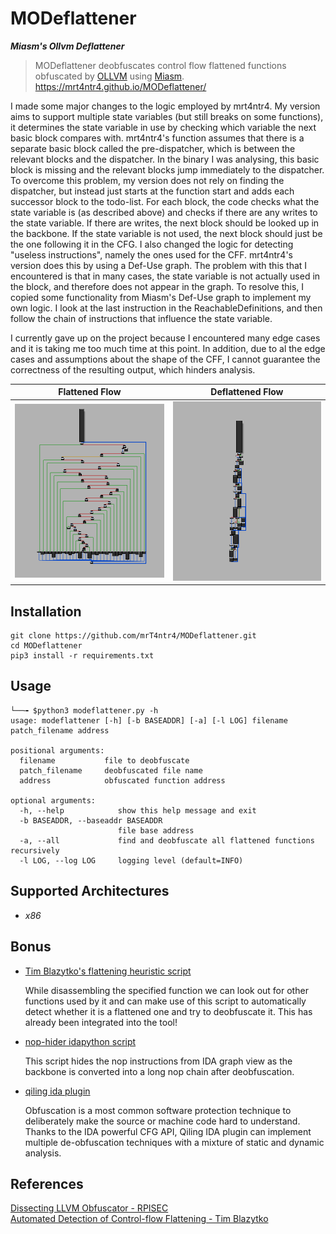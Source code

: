# MODeflattener
***Miasm's Ollvm Deflattener***  
> MODeflattener deobfuscates control flow flattened functions obfuscated by [OLLVM](https://github.com/obfuscator-llvm/obfuscator) using [Miasm](https://github.com/cea-sec/miasm).  
https://mrt4ntr4.github.io/MODeflattener/

I made some major changes to the logic employed by mrt4ntr4.
My version aims to support multiple state variables (but still breaks on some functions), it determines the state variable in use by checking which variable the next basic block compares with.
mrt4ntr4's function assumes that there is a separate basic block called the pre-dispatcher, which is between the relevant blocks and the dispatcher. In the binary I was analysing, this basic block is missing and the relevant blocks jump immediately to the dispatcher.
To overcome this problem, my version does not rely on finding the dispatcher, but instead just starts at the function start and adds each successor block to the todo-list.
For each block, the code checks what the state variable is (as described above) and checks if there are any writes to the state variable.
If there are writes, the next block should be looked up in the backbone.
If the state variable is not used, the next block should just be the one following it in the CFG.
I also changed the logic for detecting "useless instructions", namely the ones used for the CFF. mrt4ntr4's version does this by using a Def-Use graph. The problem with this that I encountered is that in many cases, the state variable is not actually used in the block, and therefore does not appear in the graph. To resolve this, I copied some functionality from Miasm's Def-Use graph to implement my own logic. I look at the last instruction in the ReachableDefinitions, and then follow the chain of instructions that influence the state variable.

I currently gave up on the project because I encountered many edge cases and it is taking me too much time at this point. In addition, due to al the edge cases and assumptions about the shape of the CFF, I cannot guarantee the correctness of the resulting output, which hinders analysis.

Flattened Flow             |  Deflattened Flow
:-------------------------:|:-------------------------:
![obfuscated](./images/obfuscated.png)  |  ![deobfuscated](./images/deobfuscated.png)

## Installation
```
git clone https://github.com/mrT4ntr4/MODeflattener.git
cd MODeflattener
pip3 install -r requirements.txt
```

## Usage
```
└──╼ $python3 modeflattener.py -h
usage: modeflattener [-h] [-b BASEADDR] [-a] [-l LOG] filename patch_filename address

positional arguments:
  filename           file to deobfuscate
  patch_filename     deobfuscated file name
  address            obfuscated function address

optional arguments:
  -h, --help            show this help message and exit
  -b BASEADDR, --baseaddr BASEADDR
                        file base address
  -a, --all             find and deobfuscate all flattened functions recursively
  -l LOG, --log LOG     logging level (default=INFO)
```

## Supported Architectures
- *x86*

## Bonus
- [Tim Blazytko's flattening heuristic script](https://gist.github.com/mrphrazer/da32217f231e1dd842986f94aa6d9d37)  
  
  While disassembling the specified function we can look out for other functions used by it and can make use of this script to automatically detect whether it is a flattened one and try to deobfuscate it. This has already been integrated into the tool!    
- [nop-hider idapython script](https://gist.github.com/JusticeRage/795badf81fe59454963a06070d132b06)  
  
  This script hides the nop instructions from IDA graph view as the backbone is converted into a long nop chain after deobfuscation.  
- [qiling ida plugin](https://github.com/qilingframework/qiling/blob/master/qiling/extensions/idaplugin/qilingida.py)
  
  Obfuscation is a most common software protection technique to deliberately make the source or machine code hard to understand. Thanks to the IDA powerful CFG API, Qiling IDA plugin can implement multiple de-obfuscation techniques with a mixture of static and dynamic analysis.


## References
[Dissecting LLVM Obfuscator - RPISEC](https://rpis.ec/blog/dissection-llvm-obfuscator-p1/)  
[Automated Detection of Control-flow Flattening - Tim Blazytko](https://synthesis.to/2021/03/03/flattening_detection.html)  
